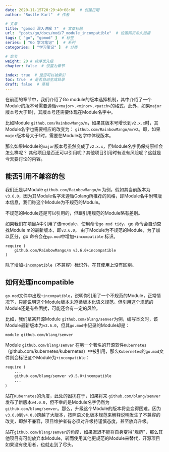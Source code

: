 ```yaml
---
date: 2020-11-15T20:29:40+08:00  # 创建日期
author: "Rustle Karl"  # 作者

# 文章
title: "gomod 深入讲解 7"  # 文章标题
url:  "posts/go/docs/mod/7_module_incompatible"  # 设置网页永久链接
tags: [ "go", "gomod" ]  # 标签
series: [ "Go 学习笔记" ]  # 系列
categories: [ "学习笔记" ]  # 分类

# 章节
weight: 20 # 排序优先级
chapter: false  # 设置为章节

index: true  # 是否可以被索引
toc: true  # 是否自动生成目录
draft: false  # 草稿
---
```


在前面的章节中，我们介绍了Go module的版本选择机制，其中介绍了一个Module的版本号需要遵循`v<major>.<minor>.<patch>`的格式，此外，如果`major`版本号大于1时，其版本号还需要体现在Module名字中。

比如Module `github.com/RainbowMango/m`，如果其版本号增长到`v2.x.x`时，其Module名字也需要相应的改变为：
`github.com/RainbowMango/m/v2`。即，如果`major`版本号大于1时，需要在Module名字中体现版本。

那么如果Module的`major`版本号虽然变成了`v2.x.x`，但Module名字仍保持原样会怎么样呢？ 其他项目是否还可以引用呢？其他项目引用时有没有风险呢？这就是今天要讨论的内容。

## 能否引用不兼容的包

我们还是以Module `github.com/RainbowMango/m` 为例，假如其当前版本为`v3.6.0`，因为其Module名字未遵循Golang所推荐的风格，即Module名中附带版本信息，我们称这个Module为不规范的Module。

不规范的Module还是可以引用的，但跟引用规范的Module略有差别。

如果我们在项目A中引用了该module，使用命令`go mod tidy`，go 命令会自动查找Module m的最新版本，即`v3.6.0`。
由于Module为不规范的Module，为了加以区分，go 命令会在`go.mod`中增加`+incompatible` 标识。

```
require (
	github.com/RainbowMango/m v3.6.0+incompatible
)
```

除了增加`+incompatible`（不兼容）标识外，在其使用上没有区别。

## 如何处理incompatible

`go.mod`文件中出现`+incompatible`，说明你引用了一个不规范的Module，正常情况下，只能说明这个Module版本未遵循版本化语义规范。但引用这个规范的Module还是有些困扰，可能还会有一定的风险。

比如，我们拿某开源Module `github.com/blang/semver`为例，编写本文时，该Module最新版本为`v3.6.0`，但其`go.mod`中记录的Module却是：
```
module github.com/blang/semver
```

Module `github.com/blang/semver` 在另一个著名的开源软件`Kubernetes`（github.com/kubernetes/kubernetes）中被引用，那么`Kubernetes`的`go.mod`文件则会标记这个Module为`+incompatible`：

```
require (
	...
	github.com/blang/semver v3.5.0+incompatible
	...
）
```

站在`Kubernetes`的角度，此处的困扰在于，如果将来 `github.com/blang/semver`发布了新版本`v4.0.0`，但不幸的是Module名字仍然为`github.com/blang/semver`。那么，升级这个Module的版本将会变得困难。因为`v3.6.0`到`v4.0.0`跨越了大版本，按照语义化版本规范来解释说明发生了不兼容的改变，即然不兼容，项目维护者有必须对升级持谨慎态度，甚至放弃升级。

站在`github.com/blang/semver`的角度，如果迟迟不能将自身变得"规范"，那么其他项目有可能放弃本Module，转而使用其他更规范的Module来替代，开源项目如果没有使用者，也就走到了尽头。
